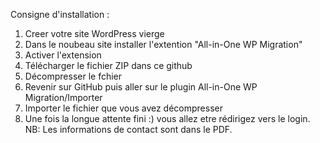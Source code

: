 Consigne d'installation :
1. Creer votre site WordPress vierge
2. Dans le noubeau site installer l'extention "All-in-One WP Migration"
3. Activer l'extension
4. Télécharger le fichier ZIP dans ce github
5. Décompresser le fchier
6. Revenir sur GitHub puis aller sur le plugin All-in-One WP Migration/Importer
7. Importer le fichier que vous avez décompresser
8. Une fois la longue attente fini :) vous allez etre rédirigez vers le login.
NB: Les informations de contact sont dans le PDF.
